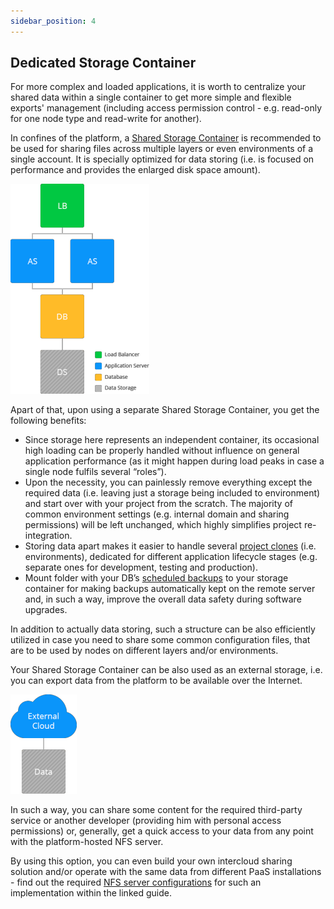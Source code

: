```yaml
---
sidebar_position: 4
---
```


## Dedicated Storage Container

For more complex and loaded applications, it is worth to centralize your shared data within a single container to get more simple and flexible exports' management (including access permission control - e.g. read-only for one node type and read-write for another).

In confines of the platform, a [Shared Storage Container](/docs/Data%20Storage%20Container/Data%20Storage%20Overview) is recommended to be used for sharing files across multiple layers or even environments of a single account. It is specially optimized for data storing (i.e. is focused on performance and provides the enlarged disk space amount).

<div style={{
    display:'flex',
    justifyContent: 'center',
    margin: '0 0 1rem 0'
}}>

![Locale Dropdown](./img/DedicatedContainer/01-dedicated-container-storage.png)

</div>

Apart of that, upon using a separate Shared Storage Container, you get the following benefits:

- Since storage here represents an independent container, its occasional high loading can be properly handled without influence on general application performance (as it might happen during load peaks in case a single node fulfils several “roles”).
- Upon the necessity, you can painlessly remove everything except the required data (i.e. leaving just a storage being included to environment) and start over with your project from the scratch. The majority of common environment settings (e.g. internal domain and sharing permissions) will be left unchanged, which highly simplifies project re-integration.
- Storing data apart makes it easier to handle several [project clones](https://cloudmydc.com/) (i.e. environments), dedicated for different application lifecycle stages (e.g. separate ones for development, testing and production).
- Mount folder with your DB’s [scheduled backups](https://cloudmydc.com/) to your storage container for making backups automatically kept on the remote server and, in such a way, improve the overall data safety during software upgrades.

In addition to actually data storing, such a structure can be also efficiently utilized in case you need to share some common configuration files, that are to be used by nodes on different layers and/or environments.

Your Shared Storage Container can be also used as an external storage, i.e. you can export data from the platform to be available over the Internet.

<div style={{
    display:'flex',
    justifyContent: 'center',
    margin: '0 0 1rem 0'
}}>

![Locale Dropdown](./img/DedicatedContainer/02-export-data-from-platform.png)

</div>

In such a way, you can share some content for the required third-party service or another developer (providing him with personal access permissions) or, generally, get a quick access to your data from any point with the platform-hosted NFS server.

By using this option, you can even build your own intercloud sharing solution and/or operate with the same data from different PaaS installations - find out the required [NFS server configurations](https://cloudmydc.com/) for such an implementation within the linked guide.

